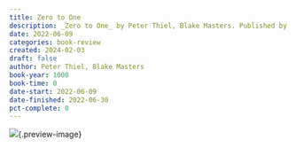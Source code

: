 ```yaml
---
title: Zero to One
description: _Zero to One_ by Peter Thiel, Blake Masters. Published by Books on Tape, with ISBN 9780804165266.0. Read on 2022-06-09
date: 2022-06-09
categories: book-review
created: 2024-02-03
draft: false
author: Peter Thiel, Blake Masters
book-year: 1000
book-time: 0
date-start: 2022-06-09
date-finished: 2022-06-30
pct-complete: 0
---
```


![](https://img2.od-cdn.com/ImageType-100/1191-1/{EBEE5269-D469-45DF-A6A6-CB62081EFAB2}Img100.jpg){.preview-image}